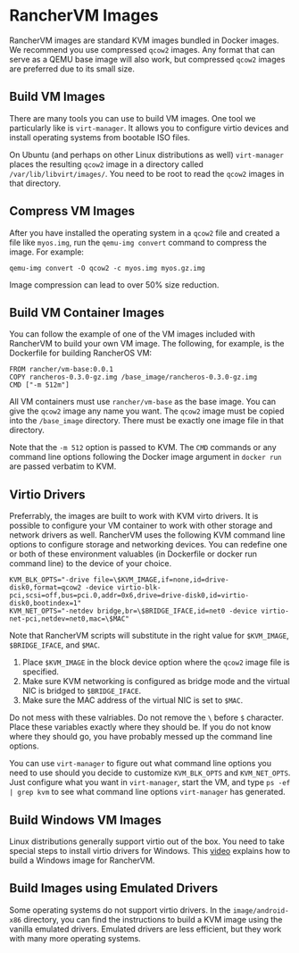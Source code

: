 # RancherVM Images

RancherVM images are standard KVM images bundled in Docker images. We recommend
you use compressed `qcow2` images. Any format that can serve as a QEMU base image will also
work, but compressed `qcow2` images are preferred due to its small size.

## Build VM Images

There are many tools you can use to build VM images. One tool we particularly
like is `virt-manager`. It allows you to configure virtio devices
and install operating systems from bootable ISO files. 

On Ubuntu (and perhaps on other Linux distributions as well) `virt-manager` places the
resulting `qcow2` image in a directory called `/var/lib/libvirt/images/`. You
need to be root to read the `qcow2` images in that directory.

## Compress VM Images

After you have installed the operating system in a `qcow2` file and created
a file like `myos.img`, run the `qemu-img convert` command to compress the image.
For example:

    qemu-img convert -O qcow2 -c myos.img myos.gz.img

Image compression can lead to over 50% size reduction.

## Build VM Container Images

You can follow the example of one
of the VM images included with RancherVM to build your own VM image.
The following, for example, is the Dockerfile for building RancherOS
VM:

    FROM rancher/vm-base:0.0.1
    COPY rancheros-0.3.0-gz.img /base_image/rancheros-0.3.0-gz.img
    CMD ["-m 512m"]

All VM containers must use `rancher/vm-base` as the base image. You can give
the `qcow2` image any name you want. The `qcow2` image must be copied
into the `/base_image` directory. There must be exactly one image file
in that directory.

Note that the `-m 512` option is passed to KVM. The `CMD` commands or any
command line options following the Docker image argument in `docker run`
are passed verbatim to KVM.

## Virtio Drivers

Preferrably, the images are built 
to work with KVM virto drivers. It is possible to configure your VM
container to work with other storage and network drivers as well.
RancherVM uses the following KVM command line options to configure storage
and networking devices. You can redefine one or both of these environment
valuables (in Dockerfile or docker run command line) to the device of your
choice.

    KVM_BLK_OPTS="-drive file=\$KVM_IMAGE,if=none,id=drive-disk0,format=qcow2 -device virtio-blk-pci,scsi=off,bus=pci.0,addr=0x6,drive=drive-disk0,id=virtio-disk0,bootindex=1"
    KVM_NET_OPTS="-netdev bridge,br=\$BRIDGE_IFACE,id=net0 -device virtio-net-pci,netdev=net0,mac=\$MAC"

Note that RancherVM scripts will substitute in the right value for `$KVM_IMAGE`,
`$BRIDGE_IFACE`, and `$MAC`. 

1. Place `$KVM_IMAGE` in the block device option where the `qcow2` image file is specified.
1. Make sure KVM networking is configured as bridge mode and the virtual NIC is bridged to `$BRIDGE_IFACE`.
1. Make sure the MAC address of the virtual NIC is set to `$MAC`.

Do not mess with these valriables. Do not remove the `\` before `$` character. Place these variables exactly
where they should be. If you do not know where they should go, you have probably
messed up the command line options.

You can use `virt-manager` to figure out what command line options you need to use
should you decide to customize `KVM_BLK_OPTS` and `KVM_NET_OPTS`. Just configure
what you want in `virt-manager`, start the VM, and type `ps -ef | grep kvm` to see what command
line options `virt-manager` has generated.

## Build Windows VM Images

Linux distributions generally support virtio out of the box. You need to take
special steps to install virtio drivers for Windows. This [video](https://youtu.be/VAWKHrfDWrM) explains
how to build a Windows image for RancherVM.

## Build Images using Emulated Drivers

Some operating systems do not support virtio drivers. In the `image/android-x86`
directory, you can find the instructions to build a KVM image using the vanilla
emulated drivers. Emulated drivers are less efficient, but they work with many
more operating systems.
